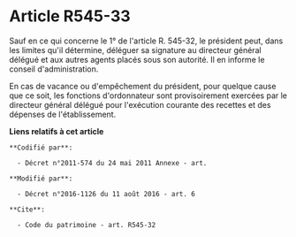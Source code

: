 # Article R545-33

Sauf en ce qui concerne le 1° de l'article R. 545-32, le président peut, dans les limites qu'il détermine, déléguer sa
signature au directeur général délégué et aux autres agents placés sous son autorité. Il en informe le conseil
d'administration. 

En cas de vacance ou d'empêchement du président, pour quelque cause que ce soit, les fonctions d'ordonnateur sont
provisoirement exercées par le directeur général délégué pour l'exécution courante des recettes et des dépenses de
l'établissement.

**Liens relatifs à cet article**

	**Codifié par**:

	  - Décret n°2011-574 du 24 mai 2011 Annexe - art.

	**Modifié par**:

	  - Décret n°2016-1126 du 11 août 2016 - art. 6

	**Cite**:

	  - Code du patrimoine - art. R545-32

